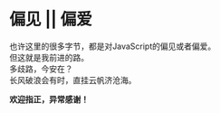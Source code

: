 # 偏见 || 偏爱
也许这里的很多字节，都是对JavaScript的偏见或者偏爱。    
但这就是我前进的路。    
多歧路，今安在？    
长风破浪会有时，直挂云帆济沧海。    

**欢迎指正，异常感谢！**
